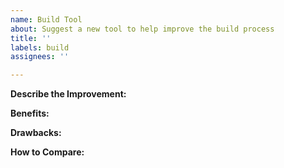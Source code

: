 ```yaml
---
name: Build Tool
about: Suggest a new tool to help improve the build process
title: ''
labels: build
assignees: ''

---
```


**Describe the Improvement:**  <!-- Provide overview of the requested improvement -->

**Benefits:**  <!-- Describe how this will improve the development process -->

**Drawbacks:**  <!-- Think through any consequences (slower build, harder to debug, etc.) -->

**How to Compare:**  <!-- Provide a benchmark for how this can be compared to the current process -->
